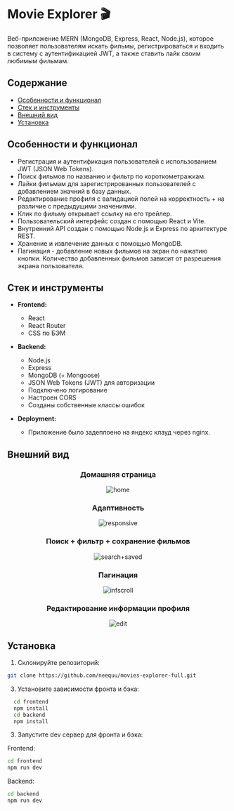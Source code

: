 # Movie Explorer 🎬

Веб-приложение MERN (MongoDB, Express, React, Node.js), которое позволяет пользователям искать фильмы, регистрироваться и входить в систему с аутентификацией JWT, а также ставить лайк своим любимым фильмам.

## Содержание

- [Особенности и функционал](#особенности-и-функционал)
- [Стек и инструменты](#стек-и-инструменты)
- [Внешний вид](#внешний-вид)
- [Установка](#установка)

## Особенности и функционал

- Регистрация и аутентификация пользователей с использованием JWT (JSON Web Tokens).
- Поиск фильмов по названию и фильтр по короткометражкам.
- Лайки фильмам для зарегистрированных пользователей с добавлением значний в базу данных.
- Редактирование профиля с валидацией полей на корректность + на различие с предыдущими значениями.
- Клик по фильму открывает ссылку на его трейлер.
- Пользовательский интерфейс создан с помощью React и Vite.
- Внутренний API создан с помощью Node.js и Express по архитектуре REST.
- Хранение и извлечение данных с помощью MongoDB.
- Пагинация - добавление новых фильмов на экран по нажатию кнопки. Количество добавленных фильмов зависит от разрешения экрана пользователя.

## Стек и инструменты

- **Frontend:**
  - React
  - React Router
  - CSS по БЭМ

- **Backend:**
  - Node.js
  - Express
  - MongoDB (+ Mongoose)
  - JSON Web Tokens (JWT) для авторизации
  - Подключено логирование
  - Настроен CORS
  - Созданы собственные классы ошибок

- **Deployment:**
  - Приложение было задеплоено на яндекс клауд через nginx.

## Внешний вид
<div align="center">
  
### Домашняя страница
![home](https://github.com/neequu/movies-explorer-full/assets/69749247/1d830450-2a38-4e11-b483-0086c2a9d77c)
### Адаптивность
![responsive](https://github.com/neequu/movies-explorer-full/assets/69749247/53bb30a0-a207-498a-a5f4-6c8d49bc8b7c)
### Поиск + фильтр + сохранение фильмов
![search+saved](https://github.com/neequu/movies-explorer-full/assets/69749247/b7b52b56-d40c-4337-a6ed-579a2891d67b)
### Пагинация
![infscroll](https://github.com/neequu/movies-explorer-full/assets/69749247/3d7bb087-29b6-4b0d-8ae6-61f73b6a7952)
### Редактирование информации профиля
![edit](https://github.com/neequu/movies-explorer-full/assets/69749247/8b11ff0e-9734-4553-96f7-e065f2947e92)

</div>

## Установка

1. Склонируйте репозиторий:

```bash 
git clone https://github.com/neequu/movies-explorer-full.git
```
3. Установите зависимости фронта и бэка:
```bash
  cd frontend
  npm install
  cd backend
  npm install
```

3. Запустите dev сервер для фронта и бэка:

Frontend:
``` bash
cd frontend
npm run dev
```
   
Backend:
``` bash
cd backend
npm run dev
```


